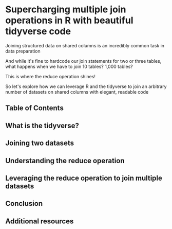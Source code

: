 # Supercharging multiple join operations in R with beautiful tidyverse code

Joining structured data on shared columns is an incredibly common task in data preparation

And while it's fine to hardcode our join statements for two or three tables, what happens when we have to join 10 tables? 1,000 tables?

This is where the reduce operation shines!

So let's explore how we can leverage R and the tidyverse to join an arbitrary number of datasets on shared columns with elegant, readable code

## Table of Contents 

## What is the tidyverse?

## Joining two datasets 

## Understanding the reduce operation

## Leveraging the reduce operation to join multiple datasets

## Conclusion

## Additional resources